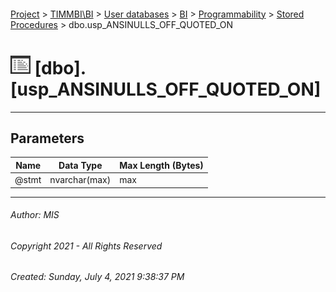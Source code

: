 #### 

[Project](../../../../../index.md) > [TIMMBI\\BI](../../../../index.md) > [User databases](../../../index.md) > [BI](../../index.md) > [Programmability](../index.md) > [Stored Procedures](Stored_Procedures.md) > dbo.usp_ANSINULLS_OFF_QUOTED_ON

# ![Stored Procedures](../../../../../Images/StoredProcedure32.png) [dbo].[usp_ANSINULLS_OFF_QUOTED_ON]

---

## <a name="#parameters"></a>Parameters

| Name | Data Type | Max Length (Bytes) |
|---|---|---|
| @stmt | nvarchar(max) | max |


---

###### Author:  MIS

###### Copyright 2021 - All Rights Reserved

###### Created: Sunday, July 4, 2021 9:38:37 PM

